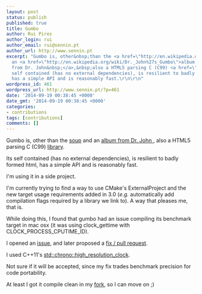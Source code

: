 ```yaml
---
layout: post
status: publish
published: true
title: Gumbo
author: Rui Pires
author_login: rui
author_email: rui@sennin.pt
author_url: http://www.sennin.pt
excerpt: "Gumbo is, other&nbsp;than the <a href=\"http://en.wikipedia.org/wiki/Gumbo\">soup</a>&nbsp;and
  an <a href=\"http://en.wikipedia.org/wiki/Dr._John%27s_Gumbo\">album
  from Dr. John&nbsp;</a>,&nbsp;also a HTML5 parsing C (C99) <a href=\"https://github.com/google/gumbo-parser\">library</a>.\r\n\r\nIts
  self contained (has no external dependencies), is resilient to badly formed html,
  has a simple API and is reasonably fast.\r\n\r\n"
wordpress_id: 461
wordpress_url: http://www.sennin.pt/?p=461
date: '2014-09-19 00:38:45 +0000'
date_gmt: '2014-09-19 00:38:45 +0000'
categories:
- contributions
tags: [contributions]
comments: []
---
```

<p>Gumbo is, other&nbsp;than the <a href="http://en.wikipedia.org/wiki/Gumbo">soup</a>&nbsp;and an <a href="http://en.wikipedia.org/wiki/Dr._John%27s_Gumbo">album from Dr. John&nbsp;</a>,&nbsp;also a HTML5 parsing C (C99) <a href="https://github.com/google/gumbo-parser">library</a>.</p>
<p>Its self contained (has no external dependencies), is resilient to badly formed html, has a simple API and is reasonably fast.</p>
<p><a id="more"></a><a id="more-461"></a>I'm using it in a side project.</p>
<p>I'm currently trying to find a way to use CMake's ExternalProject and the new target usage requirements added in 3.0 (<em>e.g.</em> automatically add compilation flags required by a library we link to). A&nbsp;way that pleases me, that is.</p>
<p>While doing this, I found that gumbo had an issue compiling its benchmark target in mac osx (it was using clock_gettime with CLOCK_PROCESS_CPUTIME_ID).</p>
<p>I opened an <a href="https://github.com/google/gumbo-parser/issues/259">issue</a>, and later proposed a <a href="https://github.com/google/gumbo-parser/pull/260">fix / pull request</a>.</p>
<p>I used C++11's <a href="en.cppreference.com/w/cpp/chrono/high_resolution_clock">std::chrono::high_resolution_clock</a>.</p>
<p>Not sure if it will be accepted, since my fix trades benchmark precision for code portability.</p>
<p>At least I got it compile clean in my <a href="https://github.com/ruipires/gumbo-parser">fork</a>, so I can move on ;)</p>
<p>&nbsp;</p>
